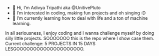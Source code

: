 - 👋 Hi, I’m Adivya Tripathi aka @UnitivePluto 
- 👀 I’m interested in coding, making fun projects and oh singing :D
- 🌱 I’m currently learning how to deal with life and a ton of machine learning.

In all seriousness, I enjoy coding and I wanna challenge myself by doing silly little projects. SOOOOOOO this is the repo where I show case them. 
Current challenge: 5 PROJECTS IN 15 DAYS LESGOOOOOOOOOOOOOOOOOOOO.

<!---
UnitivePluto/UnitivePluto is a ✨ special ✨ repository because its `README.md` (this file) appears on your GitHub profile.
You can click the Preview link to take a look at your changes.
--->
